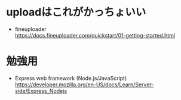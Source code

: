
# uploadはこれがかっちょいい
- fineuploader    
https://docs.fineuploader.com/quickstart/01-getting-started.html    


# 勉強用

- Express web framework (Node.js/JavaScript)    
https://developer.mozilla.org/en-US/docs/Learn/Server-side/Express_Nodejs    







